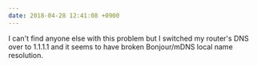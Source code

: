 ```yaml
---
date: 2018-04-28 12:41:08 +0900
---
```

I can't find anyone else with this problem but I switched my router's DNS over to 1.1.1.1 and it seems to have broken Bonjour/mDNS local name resolution.
